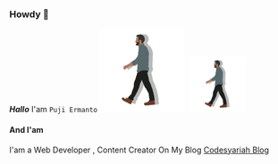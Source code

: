 ### Howdy 👋  

***Hallo*** I'am ```Puji Ermanto``` <img src="https://raw.githubusercontent.com/codesyariah122/codesyariah122/main/jiew.png" width="150" height="150" alt="puji"/> &nbsp; <img src="https://raw.githubusercontent.com/codesyariah122/codesyariah122/main/jiew.png" width="100" height="100" alt="puji"/>

#### And I'am  

<!--
**codesyariah122/codesyariah122** is a ✨ _special_ ✨ repository because its `README.md` (this file) appears on your GitHub profile.
-->
I'am a Web Developer , Content Creator On My Blog <a href="https://codesyariah122.github.io">Codesyariah Blog</a>
